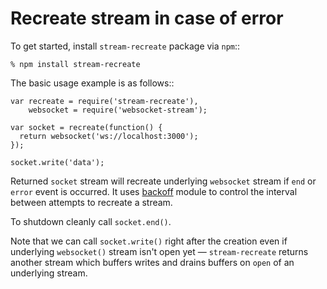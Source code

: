 # Recreate stream in case of error

To get started, install `stream-recreate` package via `npm`::

    % npm install stream-recreate

The basic usage example is as follows::

    var recreate = require('stream-recreate'),
        websocket = require('websocket-stream');

    var socket = recreate(function() {
      return websocket('ws://localhost:3000');
    });

    socket.write('data');

Returned `socket` stream will recreate underlying `websocket` stream if `end` or
`error` event is occurred. It uses [backoff][backoff] module to control the
interval between attempts to recreate a stream.

To shutdown cleanly call `socket.end()`.

Note that we can call `socket.write()` right after the creation even if
underlying `websocket()` stream isn't open yet — `stream-recreate` returns
another stream which buffers writes and drains buffers on `open` of an
underlying stream.

[backoff]: https://github.com/MathieuTurcotte/node-backoff
